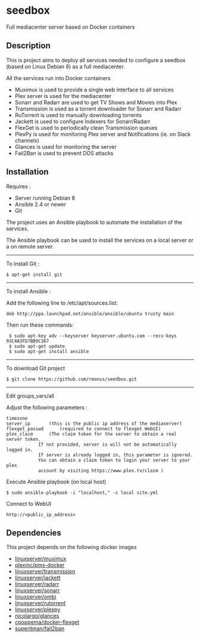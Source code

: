 # seedbox
Full mediacenter server based on Docker containers

## Description

This is project aims to deploy all services needed to configure a seedbox 
(based on Linux Debian 8) as a full mediacenter.

All the services run into Docker containers

- Muximux is used to provide a single web interface to all services
- Plex server is used for the mediacenter
- Sonarr and Radarr are used to get TV Shows and Movies into Plex
- Transmission is used as a torrent downloader for Sonarr and Radarr
- RuTorrent is used to manually downloading torrents
- Jackett is used to configure Indexers for Sonarr/Radarr
- FlexGet is used to periodically clean Transmission queues
- PlexPy is used for monitoring Plex server and Notifications (ie. on Slack channels)
- Glances is used for monitoring the server
- Fail2Ban is used to prevent DOS attacks


## Installation

Requires : 
 - Server running Debian 8
 - Ansible 2.4 or newer
 - Git
		   
The project uses an Ansible playbook to automate the installation of the services.

The Ansible playbook can be used to install the services on a local server or
a on remote server.

----------
To install Git :

	$ apt-get install git
	
----------
To install Ansible : 
 
Add the following line to /etc/apt/sources.list:

	deb http://ppa.launchpad.net/ansible/ansible/ubuntu trusty main

Then run these commands:

     $ sudo apt-key adv --keyserver keyserver.ubuntu.com --recv-keys 93C4A3FD7BB9C367
     $ sudo apt-get update
     $ sudo apt-get install ansible
     
----------
To download Git project
    
	$ git clone https://github.com/rmanus/seedbox.git

---------
Edit groups_vars/all
 
Adjust the following parameters :
  
	timezone
	server_ip  		(this is the public ip address of the mediaserver)
	flexget_passwd 		(required to connect to flexget WebUI)
	plex_claim 		(The claim token for the server to obtain a real server token. 
				If not provided, server is will not be automatically logged in. 
				If server is already logged in, this parameter is ignored. 
				You can obtain a claim token to login your server to your plex 
				account by visiting https://www.plex.tv/claim )
			  
Execute Ansible playbook (on local host)
 
	$ sudo ansible-playbook -i "localhost," -c local site.yml
  
Connect to WebUI
 
	http://<public_ip_address>
  
## Dependencies

This project depends on the following docker images

- [linuxserver/muximux](https://hub.docker.com/r/linuxserver/muximux)
- [plexinc/pms-docker](https://hub.docker.com/r/plexinc/pms-docker)
- [linuxserver/transmission](https://hub.docker.com/r/linuxserver/transmission)
- [linuxserver/jackett](https://hub.docker.com/r/linuxserver/jackett)
- [linuxserver/radarr](https://hub.docker.com/r/linuxserver/radarr)
- [linuxserver/sonarr](https://hub.docker.com/r/linuxserver/sonarr)
- [linuxserver/ombi](https://hub.docker.com/r/linuxserver/ombi)
- [linuxserver/rutorrent](https://hub.docker.com/r/linuxserver/rutorrent)
- [linuxserver/plexpy](https://hub.docker.com/r/linuxserver/plexpy/)
- [nicolargo/glances](https://hub.docker.com/r/nicolargo/glances/)
- [cpoppema/docker-flexget](https://hub.docker.com/r/cpoppema/docker-flexget/)
- [superitman/fail2ban](https://hub.docker.com/r/superitman/fail2ban)
